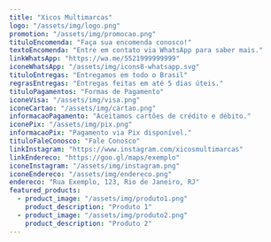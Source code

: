 ```yaml
---
title: "Xicos Multimarcas"
logo: "/assets/img/logo.png"
promotion: "/assets/img/promocao.png"
tituloEncomenda: "Faça sua encomenda conosco!"
textoEncomenda: "Entre em contato via WhatsApp para saber mais."
linkWhatsApp: "https://wa.me/5521999999999"
iconeWhatsApp: "/assets/img/icons8-whatsapp.svg"
tituloEntregas: "Entregamos em todo o Brasil"
regrasEntregas: "Entregas feitas em até 5 dias úteis."
tituloPagamentos: "Formas de Pagamento"
iconeVisa: "/assets/img/visa.png"
iconeCartao: "/assets/img/cartao.png"
informacaoPagamento: "Aceitamos cartões de crédito e débito."
iconePix: "/assets/img/pix.png"
informacaoPix: "Pagamento via Pix disponível."
tituloFaleConosco: "Fale Conosco"
linkInstagram: "https://www.instagram.com/xicosmultimarcas"
linkEndereco: "https://goo.gl/maps/exemplo"
iconeInstagram: "/assets/img/instagram.png"
iconeEndereco: "/assets/img/endereco.png"
endereco: "Rua Exemplo, 123, Rio de Janeiro, RJ"
featured_products:
  - product_image: "/assets/img/produto1.png"
    product_description: "Produto 1"
  - product_image: "/assets/img/produto2.png"
    product_description: "Produto 2"
---
```

 
